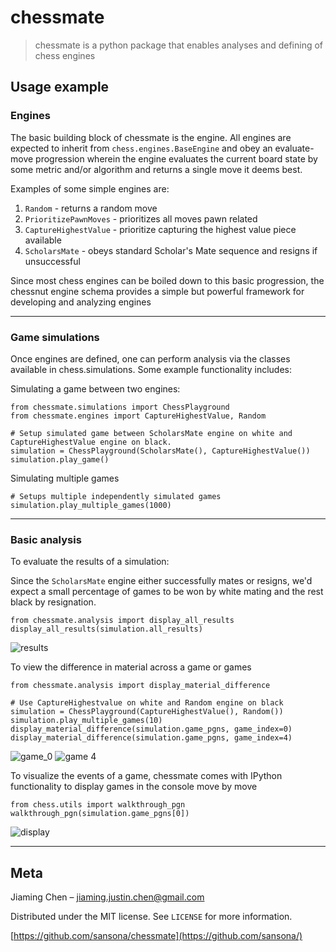 # chessmate
> chessmate is a python package that enables analyses and defining of chess engines

## Usage example

### Engines
The basic building block of chessmate is the engine. All engines are expected to inherit
from ```chess.engines.BaseEngine``` and obey an evaluate-move progression wherein the engine evaluates the current board
state by some metric and/or algorithm and returns a single move it deems best.

Examples of some simple engines are:
  1. ```Random``` - returns a random move
  2. ```PrioritizePawnMoves``` - prioritizes all moves pawn related 
  3. ```CaptureHighestValue``` - prioritize capturing the highest value piece available
  4. ```ScholarsMate``` - obeys standard Scholar's Mate sequence and resigns if unsuccessful
  
Since most chess engines can be boiled down to this basic progression, the chessnut engine schema provides a simple but
powerful framework for developing and analyzing engines

---
### Game simulations
Once engines are defined, one can perform analysis via the classes available in chess.simulations. Some example functionality includes:

Simulating a game between two engines:

``` 
from chessmate.simulations import ChessPlayground
from chessmate.engines import CaptureHighestValue, Random

# Setup simulated game between ScholarsMate engine on white and CaptureHighestValue engine on black.
simulation = ChessPlayground(ScholarsMate(), CaptureHighestValue())
simulation.play_game()
```

Simulating multiple games
```
# Setups multiple independently simulated games
simulation.play_multiple_games(1000)
```

---
### Basic analysis

To evaluate the results of a simulation:

Since the ```ScholarsMate``` engine either successfully mates or resigns, we'd expect a small percentage of games to be won by white mating and the rest black by resignation.
```
from chessmate.analysis import display_all_results
display_all_results(simulation.all_results)
```
![results](https://user-images.githubusercontent.com/17757035/82768134-f3b2b880-9de1-11ea-9b96-8a3be118fb80.png)

To view the difference in material across a game or games
```
from chessmate.analysis import display_material_difference

# Use CaptureHighestvalue on white and Random engine on black
simulation = ChessPlayground(CaptureHighestValue(), Random())
simulation.play_multiple_games(10)
display_material_difference(simulation.game_pgns, game_index=0)
display_material_difference(simulation.game_pgns, game_index=4)
```
![game_0](https://user-images.githubusercontent.com/17757035/82768042-21e3c880-9de1-11ea-98a9-6c7804a37113.png)
![game 4](https://user-images.githubusercontent.com/17757035/82768041-214b3200-9de1-11ea-83b7-9439652ac777.png)

To visualize the events of a game, chessmate comes with IPython functionality to display games in the console move by move
```
from chess.utils import walkthrough_pgn
walkthrough_pgn(simulation.game_pgns[0])
```
![display](https://user-images.githubusercontent.com/17757035/82768462-07f7b500-9de4-11ea-83ec-97975e9e9017.png)

---
## Meta
Jiaming Chen –  jiaming.justin.chen@gmail.com

Distributed under the MIT license. See ``LICENSE`` for more information.

[https://github.com/sansona/chessmate](https://github.com/sansona/)
